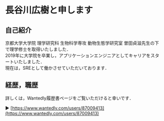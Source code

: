 # 長谷川広樹と申します

## 自己紹介

京都大学大学院 理学研究科 生物科学専攻 動物生態学研究室  曽田貞滋先生の下で理学修士を取得いたしました．<br>
2019年に大学院を卒業し，アプリケーションエンジニアとしてキャリアをスタートいたしました．<br>
現在は，SREとして働かさせていただいております．

## 経歴，職歴

詳しくは，Wantedly履歴書ページをご覧いただけると幸いです．

▶ [https://www.wantedly.com/users/87009413](https://www.wantedly.com/users/87009413)
